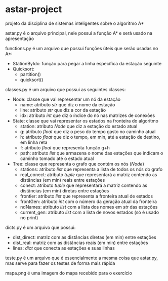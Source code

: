 # astar-project
projeto da disciplina de sistemas inteligentes sobre o algoritmo A*

astar.py é o arquivo principal, nele possui a função A* e será usado na apresentação

functions.py é um arquivo que possui funções úteis que serão usadas no A*:
  - StationByIdx: função para pegar a linha específica da estação seguinte
  - Quicksort:
    - partition()
    - quicksort()

classes.py é um arquivo que possui as seguintes classes:
  - Node: classe que vai representar um nó da estação
    - name: atributo _str_ que diz o nome da estação
    - line: atributo _str_ que diz a cor da estação
    - idx: atributo _int_ que diz o índice do nó nas matrizes de conexões
  - State: classe que vai representar os estados na fronteira do algoritmo
    - station: atributo _Node_ que diz a estação do estado atual
    - g: atributo _float_ que diz o peso do tempo gasto no caminho atual
    - h: atributo _float_ que diz o tempo, em min, até a estação de destino, em linha reta
    - f: atributo _float_ que representa função g+h
    - path: atributo _list_ que armazena o nome das estações que indicam o caminho tomado até o estado atual
  - Tree: classe que representa o grafo que contém os nós (_Node_)
    - stations: atributo _list_ que representa a lista de todos os nós do grafo
    - real_conect: atributo _tuple_ que representará a matriz contendo as distâncias (em min) reais entre estações
    - conect: atributo _tuple_ que representará a matriz contendo as distâncias (em min) diretas entre estações
    - frontier: atributo _list_ que representa a fronteira atual de estados
    - frontGen: atributo _int_ com o número da geração atual da fronteira
    - ndNames: atributo _list_ com a lista dos nomes em _str_ das estações
    - current_gen: atributo _list_ com a lista de novos estados (só é usado no print)

dicts.py é um arquivo que possui:
  - dist_direct: matriz com as distâncias diretas (em min) entre estações
  - dist_real: matriz com as distâncias reais (em min) entre estações
  - lines: _dict_ que conecta as estações e suas linhas

teste.py é um arquivo que é essencialmente a mesma coisa que astar.py, mas serve para fazer os testes de forma mais rápida

mapa.png é uma imagem do mapa recebido para o exercício
